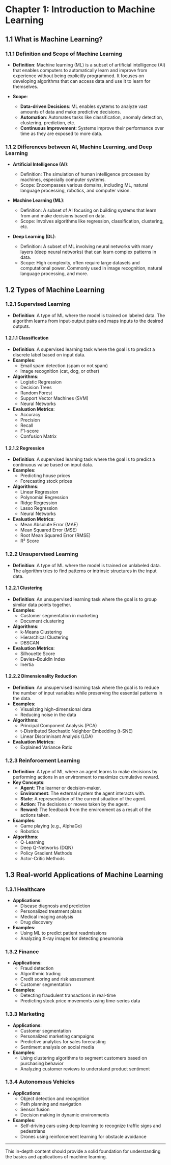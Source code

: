 #  Chapter 1: Introduction to Machine Learning

## 1.1 What is Machine Learning?

### 1.1.1 Definition and Scope of Machine Learning
- **Definition**: Machine learning (ML) is a subset of artificial intelligence (AI) that enables computers to automatically learn and improve from experience without being explicitly programmed. It focuses on developing algorithms that can access data and use it to learn for themselves.

- **Scope**:
  - **Data-driven Decisions**: ML enables systems to analyze vast amounts of data and make predictive decisions.
  - **Automation**: Automates tasks like classification, anomaly detection, clustering, prediction, etc.
  - **Continuous Improvement**: Systems improve their performance over time as they are exposed to more data.

### 1.1.2 Differences between AI, Machine Learning, and Deep Learning
- **Artificial Intelligence (AI)**:
  - Definition: The simulation of human intelligence processes by machines, especially computer systems.
  - Scope: Encompasses various domains, including ML, natural language processing, robotics, and computer vision.
  
- **Machine Learning (ML)**:
  - Definition: A subset of AI focusing on building systems that learn from and make decisions based on data.
  - Scope: Involves algorithms like regression, classification, clustering, etc.

- **Deep Learning (DL)**:
  - Definition: A subset of ML involving neural networks with many layers (deep neural networks) that can learn complex patterns in data.
  - Scope: High complexity, often require large datasets and computational power. Commonly used in image recognition, natural language processing, and more.

## 1.2 Types of Machine Learning

### 1.2.1 Supervised Learning
- **Definition**: A type of ML where the model is trained on labeled data. The algorithm learns from input-output pairs and maps inputs to the desired outputs.
  
#### 1.2.1.1 Classification
- **Definition**: A supervised learning task where the goal is to predict a discrete label based on input data.
- **Examples**:
  - Email spam detection (spam or not spam)
  - Image recognition (cat, dog, or other)
- **Algorithms**:
  - Logistic Regression
  - Decision Trees
  - Random Forest
  - Support Vector Machines (SVM)
  - Neural Networks
- **Evaluation Metrics**:
  - Accuracy
  - Precision
  - Recall
  - F1-score
  - Confusion Matrix

#### 1.2.1.2 Regression
- **Definition**: A supervised learning task where the goal is to predict a continuous value based on input data.
- **Examples**:
  - Predicting house prices
  - Forecasting stock prices
- **Algorithms**:
  - Linear Regression
  - Polynomial Regression
  - Ridge Regression
  - Lasso Regression
  - Neural Networks
- **Evaluation Metrics**:
  - Mean Absolute Error (MAE)
  - Mean Squared Error (MSE)
  - Root Mean Squared Error (RMSE)
  - R² Score

### 1.2.2 Unsupervised Learning
- **Definition**: A type of ML where the model is trained on unlabeled data. The algorithm tries to find patterns or intrinsic structures in the input data.
  
#### 1.2.2.1 Clustering
- **Definition**: An unsupervised learning task where the goal is to group similar data points together.
- **Examples**:
  - Customer segmentation in marketing
  - Document clustering
- **Algorithms**:
  - k-Means Clustering
  - Hierarchical Clustering
  - DBSCAN
- **Evaluation Metrics**:
  - Silhouette Score
  - Davies–Bouldin Index
  - Inertia

#### 1.2.2.2 Dimensionality Reduction
- **Definition**: An unsupervised learning task where the goal is to reduce the number of input variables while preserving the essential patterns in the data.
- **Examples**:
  - Visualizing high-dimensional data
  - Reducing noise in the data
- **Algorithms**:
  - Principal Component Analysis (PCA)
  - t-Distributed Stochastic Neighbor Embedding (t-SNE)
  - Linear Discriminant Analysis (LDA)
- **Evaluation Metrics**:
  - Explained Variance Ratio

### 1.2.3 Reinforcement Learning
- **Definition**: A type of ML where an agent learns to make decisions by performing actions in an environment to maximize cumulative reward.
- **Key Concepts**:
  - **Agent**: The learner or decision-maker.
  - **Environment**: The external system the agent interacts with.
  - **State**: A representation of the current situation of the agent.
  - **Action**: The decisions or moves taken by the agent.
  - **Reward**: The feedback from the environment as a result of the actions taken.
- **Examples**:
  - Game playing (e.g., AlphaGo)
  - Robotics
- **Algorithms**:
  - Q-Learning
  - Deep Q-Networks (DQN)
  - Policy Gradient Methods
  - Actor-Critic Methods

## 1.3 Real-world Applications of Machine Learning

### 1.3.1 Healthcare
- **Applications**:
  - Disease diagnosis and prediction
  - Personalized treatment plans
  - Medical imaging analysis
  - Drug discovery
- **Examples**:
  - Using ML to predict patient readmissions
  - Analyzing X-ray images for detecting pneumonia

### 1.3.2 Finance
- **Applications**:
  - Fraud detection
  - Algorithmic trading
  - Credit scoring and risk assessment
  - Customer segmentation
- **Examples**:
  - Detecting fraudulent transactions in real-time
  - Predicting stock price movements using time-series data

### 1.3.3 Marketing
- **Applications**:
  - Customer segmentation
  - Personalized marketing campaigns
  - Predictive analytics for sales forecasting
  - Sentiment analysis on social media
- **Examples**:
  - Using clustering algorithms to segment customers based on purchasing behavior
  - Analyzing customer reviews to understand product sentiment

### 1.3.4 Autonomous Vehicles
- **Applications**:
  - Object detection and recognition
  - Path planning and navigation
  - Sensor fusion
  - Decision making in dynamic environments
- **Examples**:
  - Self-driving cars using deep learning to recognize traffic signs and pedestrians
  - Drones using reinforcement learning for obstacle avoidance

---

This in-depth content should provide a solid foundation for understanding the basics and applications of machine learning.
